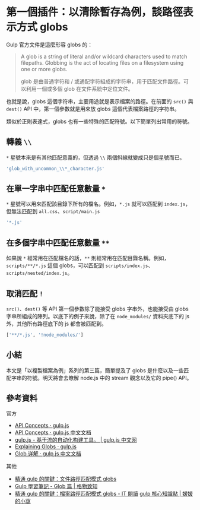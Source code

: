 # 第一個插件：以清除暫存為例，談路徑表示方式 globs

Gulp 官方文件是這麼形容 globs 的：
> A glob is a string of literal and/or wildcard characters used to match filepaths. Globbing is the act of locating files on a filesystem using one or more globs.
> 
> glob 是由普通字符和 / 或通配字符組成的字符串，用于匹配文件路徑。可以利用一個或多個 glob 在文件系統中定位文件。

也就是說，globs 這個字符串，主要用途就是表示檔案的路徑。在前面的 `src()` 與 `dest()` API 中，第一個參數就是用來放 globs 這個代表檔案路徑的字符串。

類似於正則表達式，globs 也有一些特殊的匹配符號。以下簡單列出常用的符號。

## 轉義 `\\`

`*` 星號本來是有其他匹配意義的，但透過 `\\` 兩個斜線就變成只是個星號而已。
```bash
'glob_with_uncommon_\\*_character.js'
```

## 在單一字串中匹配任意數量 `*`
`*` 星號可以用來匹配該目錄下所有的檔名。例如，`*.js` 就可以匹配到 `index.js`，但無法匹配到 `all.css`、`script/main.js`

```bash
'*.js'
```

## 在多個字串中匹配任意數量 `**`
如果說 `*` 經常用在匹配檔名的話，`**` 則經常用在匹配目錄名稱。例如，`scripts/**/*.js` 這個 globs，可以匹配到 `scripts/index.js`、`scripts/nested/index.js`。

## 取消匹配 `!`
`src()`、`dest()` 等 API 第一個參數除了能接受 globs 字串外，也能接受由 globs 字串所組成的陣列。以底下的例子來說，除了在 `node_modules/` 資料夾底下的 js 外，其他所有路徑底下的 js 都會被匹配到。

```bash
['**/*.js', '!node_modules/']
```

## 小結

本文是「以複製檔案為例」系列的第三篇，簡單提及了 globs 是什麼以及一些匹配字串的符號。明天將會去瞭解 node.js 中的 stream 觀念以及它的 pipe() API。


## 參考資料

官方
* [API Concepts · gulp.js](https://gulpjs.com/docs/en/api/concepts#globs)
* [API Concepts · gulp.js 中文文档](https://www.gulpjs.com.cn/docs/api/concepts/#globs)
* [gulp.js - 基于流的自动化构建工具。 | gulp.js 中文网](https://v3.gulpjs.com.cn/docs/api/)
* [Explaining Globs · gulp.js](https://gulpjs.com/docs/en/getting-started/explaining-globs)
* [Glob 详解 · gulp.js 中文文档](https://www.gulpjs.com.cn/docs/getting-started/explaining-globs/)

其他
* [精通 gulp 的關鍵：文件路徑匹配模式 globs](https://yangbo5207.github.io/gulp/2016/08/10/new.html)
* [Gulp 學習筆記 - Glob 篇 | 格物致知](https://amobiz.github.io/2015/11/14/gulp-glob/)
* [精通 gulp 的關鍵：檔案路徑匹配模式 globs - IT 閱讀](https://www.itread01.com/content/1549835473.html)
[gulp 核心知識點 | 媛媛的小窩](http://zyy1217.com/2017/05/12/gulp%E6%A0%B8%E5%BF%83%E7%9F%A5%E8%AF%86%E7%82%B9/)